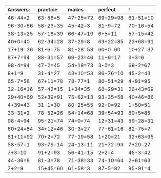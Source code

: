 | Answers: | practice | makes | perfect | ! |
| :--- | :--- | :--- | :--- | :--- |
| 46-44=2 | 63-58=5 | 47+25=72 | 69+29=98 | 61-51=10 | 
| 96-30=66 | 58-23=35 | 45-42=3 | 81-9=72 | 70-16=54 | 
| 38-13=25 | 57-18=39 | 66-47=19 | 6+5=11 | 57-15=42 | 
| 40+0=40 | 62-34=28 | 37-29=8 | 63+22=85 | 23+68=91 | 
| 17+19=36 | 81-6=75 | 81-28=53 | 60+0=60 | 10+27=37 | 
| 87+7=94 | 88-31=57 | 69-23=46 | 11+6=17 | 3+3=6 | 
| 98-4=94 | 47-2=45 | 54+19=73 | 3-0=3 | 69-2=67 | 
| 8+1=9 | 31-4=27 | 43+10=53 | 86-76=10 | 45-2=43 | 
| 65-7=58 | 67+11=78 | 78-77=1 | 80-51=29 | 4+91=95 | 
| 32-16=16 | 57-42=15 | 1+34=35 | 60-29=31 | 26+43=69 | 
| 29+40=69 | 52+39=91 | 75-62=13 | 93-35=58 | 40+46=86 | 
| 4+39=43 | 31-1=30 | 80-25=55 | 92+0=92 | 1+50=51 | 
| 33-31=2 | 78-52=26 | 54+14=68 | 39+54=93 | 80+5=85 | 
| 98-4=94 | 95-21=74 | 74+0=74 | 12+31=43 | 59-28=31 | 
| 60+24=84 | 34+12=46 | 30-3=27 | 77-61=16 | 82-75=7 | 
| 81+11=92 | 70+2=72 | 77-19=58 | 1+20=21 | 32+63=95 | 
| 58-57=1 | 93-79=14 | 24-13=11 | 21+72=93 | 7+20=27 | 
| 7+3=10 | 91+2=93 | 56-41=15 | 2+2=4 | 45-3=42 | 
| 44-36=8 | 81-3=78 | 71-38=33 | 74-10=64 | 2+61=63 | 
| 7+2=9 | 15+45=60 | 61-58=3 | 87-5=82 | 95-91=4 | 
